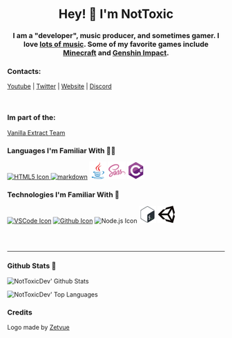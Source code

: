 <!-- Title -->
<h1 align="center">Hey! 👋 I'm NotToxic</h1>
<h3 align="center">I am a "developer", music producer, and sometimes gamer. I love <a href="https://open.spotify.com/playlist/7tXFvBvwaxOAigNjARChJd?si=c1d8ceddeb994dae">lots of music</a>. Some of my favorite games include <a href="https://www.minecraft.net/">Minecraft</a> and <a href="https://genshin.hoyoverse.com/en/home">Genshin Impact</a>.</h3>

### Contacts:

[Youtube][youtube] |
[Twitter][twitter] |
<a href="https://nottoxicdev.github.io/"> Website</a> |
<a href="https://dsc.gg/ntd"> Discord</a>

<br />

### Im part of the:

[Vanilla Extract Team](https://github.com/Vanilla-Extract)

### Languages I'm Familiar With 👨‍💻

[<img src="./img/html5/html5-original.svg"
     alt="HTML5 Icon" width="40" height="40"/>
][html]
[<img src="https://cdn.onlinewebfonts.com/svg/img_2398.svg" alt="markdown" width="40" height="40"/>][markdown]
<img src="./img/java/java-original.svg"
     alt="Java Icon" width="40" height="40"/>
<img src="./img/sass/sass-original.svg"
     alt="Sass Icon" width="40" height="40"/>
<img src="./img/csharp/csharp-original.svg"
     alt="C# Icon" width="40" height="40"/>

### Technologies I'm Familiar With 🔧

[<img src="./img/vscode/vscode-original.svg"
     alt="VSCode Icon" width="40" height="40"/>][vscode]
[<img src="./img/github/github-original.svg"
     alt="Github Icon" width="40" height="40"/>][github]
<img src="./img/nodejs/nodejs-original.svg"
     alt="Node.js Icon" width="40" height="40"/>
<img src="./img/bash/bash-original.svg" alt="Bash icon" width="40" height="40"/>
<img src="./img/unity/unity-original.svg" alt="Unity icon" width="40" height="40"/>

<br />
<br />

---

### Github Stats 📄

![NotToxicDev' Github Stats](https://github-readme-stats.vercel.app/api?username=NotToxicDev&theme=vue&count_private=true&show_icons=true)

![NotToxicDev' Top Languages](https://github-readme-stats.vercel.app/api/top-langs/?username=NotToxicDev&layout=compact&theme=vue)

[twitter]: https://twitter.com/NotToxicDev
[youtube]: https://youtube.com/UCJukw7GFBmagAWuRLnStvqA

<!-- My Links/Socials -->

[vanillaextract]: https://discord.io/vanillaextract
[twitter]: https://twitter.com/NotToxicDev
[youtube]: https://youtube.com/UCJukw7GFBmagAWuRLnStvqA

<!-- Languages -->

[html]: https://en.wikipedia.org/wiki/HTML
[javascript]: https://en.wikipedia.org/wiki/JavaScript
[markdown]: https://www.markdownguide.org/

<!-- Tools -->

[vscode]: https://code.visualstudio.com/
[github]: https://www.github.com/

### Credits

Logo made by [Zetvue](https://zetvue.carrd.co)
